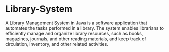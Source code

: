 # Library-System

A Library Management System in Java is a software application that automates the tasks performed in a library. The system enables librarians to efficiently manage and organize library resources, such as books, magazines, journals, and other reading materials, and keep track of circulation, inventory, and other related activities.
